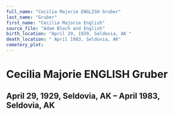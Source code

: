 ```yaml
---
full_name: "Cecilia Majorie ENGLISH Gruber"
last_name: "Gruber"
first_name: "Cecilia Majorie English"
source_file: "Adam Bloch and English"
birth_location: "April 29, 1929, Seldovia, AK "
death_location: " April 1983, Seldovia, AK"
cemetery_plot: 
---
```

# Cecilia Majorie ENGLISH Gruber

## April 29, 1929, Seldovia, AK – April 1983, Seldovia, AK
